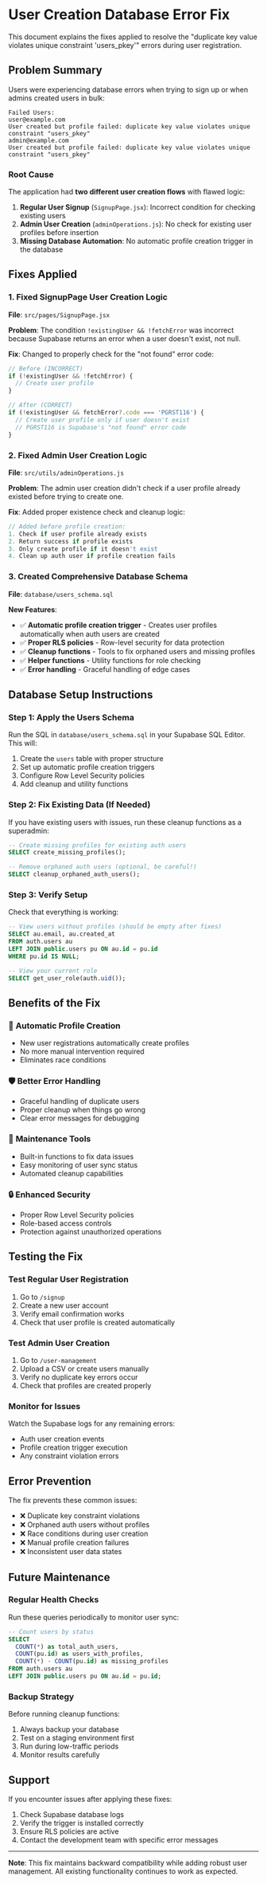 # User Creation Database Error Fix

This document explains the fixes applied to resolve the "duplicate key value violates unique constraint 'users_pkey'" errors during user registration.

## Problem Summary

Users were experiencing database errors when trying to sign up or when admins created users in bulk:

```
Failed Users:
user@example.com
User created but profile failed: duplicate key value violates unique constraint "users_pkey"
admin@example.com
User created but profile failed: duplicate key value violates unique constraint "users_pkey"
```

### Root Cause

The application had **two different user creation flows** with flawed logic:

1. **Regular User Signup** (`SignupPage.jsx`): Incorrect condition for checking existing users
2. **Admin User Creation** (`adminOperations.js`): No check for existing user profiles before insertion
3. **Missing Database Automation**: No automatic profile creation trigger in the database

## Fixes Applied

### 1. Fixed SignupPage User Creation Logic

**File**: `src/pages/SignupPage.jsx`

**Problem**: The condition `!existingUser && !fetchError` was incorrect because Supabase returns an error when a user doesn't exist, not null.

**Fix**: Changed to properly check for the "not found" error code:

```javascript
// Before (INCORRECT)
if (!existingUser && !fetchError) {
  // Create user profile
}

// After (CORRECT)
if (!existingUser && fetchError?.code === 'PGRST116') {
  // Create user profile only if user doesn't exist
  // PGRST116 is Supabase's "not found" error code
}
```

### 2. Fixed Admin User Creation Logic

**File**: `src/utils/adminOperations.js`

**Problem**: The admin user creation didn't check if a user profile already existed before trying to create one.

**Fix**: Added proper existence check and cleanup logic:

```javascript
// Added before profile creation:
1. Check if user profile already exists
2. Return success if profile exists
3. Only create profile if it doesn't exist
4. Clean up auth user if profile creation fails
```

### 3. Created Comprehensive Database Schema

**File**: `database/users_schema.sql`

**New Features**:
- ✅ **Automatic profile creation trigger** - Creates user profiles automatically when auth users are created
- ✅ **Proper RLS policies** - Row-level security for data protection
- ✅ **Cleanup functions** - Tools to fix orphaned users and missing profiles
- ✅ **Helper functions** - Utility functions for role checking
- ✅ **Error handling** - Graceful handling of edge cases

## Database Setup Instructions

### Step 1: Apply the Users Schema

Run the SQL in `database/users_schema.sql` in your Supabase SQL Editor. This will:

1. Create the `users` table with proper structure
2. Set up automatic profile creation triggers
3. Configure Row Level Security policies
4. Add cleanup and utility functions

### Step 2: Fix Existing Data (If Needed)

If you have existing users with issues, run these cleanup functions as a superadmin:

```sql
-- Create missing profiles for existing auth users
SELECT create_missing_profiles();

-- Remove orphaned auth users (optional, be careful!)
SELECT cleanup_orphaned_auth_users();
```

### Step 3: Verify Setup

Check that everything is working:

```sql
-- View users without profiles (should be empty after fixes)
SELECT au.email, au.created_at
FROM auth.users au
LEFT JOIN public.users pu ON au.id = pu.id
WHERE pu.id IS NULL;

-- View your current role
SELECT get_user_role(auth.uid());
```

## Benefits of the Fix

### 🚀 **Automatic Profile Creation**
- New user registrations automatically create profiles
- No more manual intervention required
- Eliminates race conditions

### 🛡️ **Better Error Handling**
- Graceful handling of duplicate users
- Proper cleanup when things go wrong
- Clear error messages for debugging

### 🔧 **Maintenance Tools**
- Built-in functions to fix data issues
- Easy monitoring of user sync status
- Automated cleanup capabilities

### 🔒 **Enhanced Security**
- Proper Row Level Security policies
- Role-based access controls
- Protection against unauthorized operations

## Testing the Fix

### Test Regular User Registration

1. Go to `/signup`
2. Create a new user account
3. Verify email confirmation works
4. Check that user profile is created automatically

### Test Admin User Creation

1. Go to `/user-management`
2. Upload a CSV or create users manually
3. Verify no duplicate key errors occur
4. Check that profiles are created properly

### Monitor for Issues

Watch the Supabase logs for any remaining errors:
- Auth user creation events
- Profile creation trigger execution
- Any constraint violation errors

## Error Prevention

The fix prevents these common issues:

- ❌ Duplicate key constraint violations
- ❌ Orphaned auth users without profiles
- ❌ Race conditions during user creation
- ❌ Manual profile creation failures
- ❌ Inconsistent user data states

## Future Maintenance

### Regular Health Checks

Run these queries periodically to monitor user sync:

```sql
-- Count users by status
SELECT
  COUNT(*) as total_auth_users,
  COUNT(pu.id) as users_with_profiles,
  COUNT(*) - COUNT(pu.id) as missing_profiles
FROM auth.users au
LEFT JOIN public.users pu ON au.id = pu.id;
```

### Backup Strategy

Before running cleanup functions:
1. Always backup your database
2. Test on a staging environment first
3. Run during low-traffic periods
4. Monitor results carefully

## Support

If you encounter issues after applying these fixes:

1. Check Supabase database logs
2. Verify the trigger is installed correctly
3. Ensure RLS policies are active
4. Contact the development team with specific error messages

---

**Note**: This fix maintains backward compatibility while adding robust user management. All existing functionality continues to work as expected.